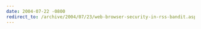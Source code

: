 ```yaml
---
date: 2004-07-22 -0800
redirect_to: /archive/2004/07/23/web-browser-security-in-rss-bandit.aspx/
---
```

